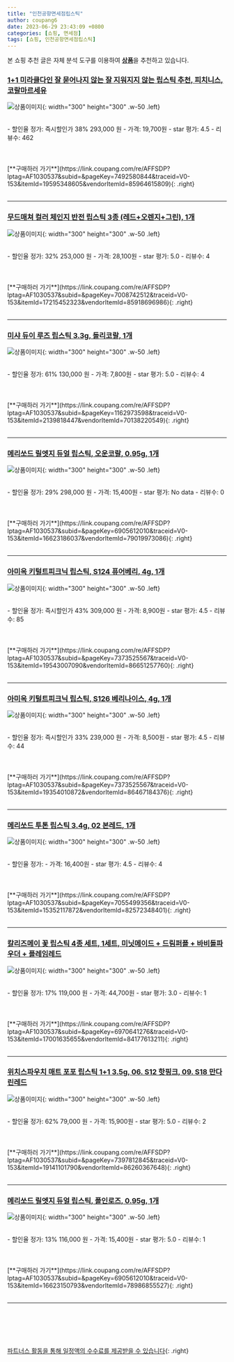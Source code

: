 ```yaml
---
title: "인천공항면세점립스틱"
author: coupang6
date: 2023-06-29 23:43:09 +0800
categories: [쇼핑, 면세점]
tags: [쇼핑, 인천공항면세점립스틱]
---
```


본 쇼핑 추천 글은 자체 분석 도구를 이용하여 [**상품**](https://link.coupang.com/a/bao1ui)을 추천하고 있습니다.

### [1+1 미라클다인 잘 묻어나지 않는 잘 지워지지 않는 립스틱 추천, 피치니스, 코랄마르세유](https://link.coupang.com/re/AFFSDP?lptag=AF1030537&subid=&pageKey=7492580844&traceid=V0-153&itemId=19595348605&vendorItemId=85964615809)

![상품이미지](https://thumbnail10.coupangcdn.com/thumbnails/remote/230x230ex/image/vendor_inventory/7572/785088658d3d1909bdcac5358e0a908d5cd90c5b1815e30849dfafb1ad3e.png){: width="300" height="300" .w-50 .left}


<br>
- 할인율 정가: 즉시할인가 38%  293,000   원
- 가격: 19,700원
- star 평가: 4.5
- 리뷰수: 462
<br>
<br>
<br>
<br>
[**구매하러 가기**](https://link.coupang.com/re/AFFSDP?lptag=AF1030537&subid=&pageKey=7492580844&traceid=V0-153&itemId=19595348605&vendorItemId=85964615809){: .right}
<br>
<br>

---

### [무드매쳐 컬러 체인지 반전 립스틱 3종 (레드+오렌지+그린), 1개](https://link.coupang.com/re/AFFSDP?lptag=AF1030537&subid=&pageKey=7008742512&traceid=V0-153&itemId=17215452323&vendorItemId=85918696986)

![상품이미지](https://thumbnail6.coupangcdn.com/thumbnails/remote/230x230ex/image/vendor_inventory/1d9f/d6d7132ddf585f8f6ef291b70d8539d7a375a715571817f3f83959eeeabf.jpg){: width="300" height="300" .w-50 .left}


<br>
- 할인율 정가: 32%  253,000   원
- 가격: 28,100원
- star 평가: 5.0
- 리뷰수: 4
<br>
<br>
<br>
<br>
[**구매하러 가기**](https://link.coupang.com/re/AFFSDP?lptag=AF1030537&subid=&pageKey=7008742512&traceid=V0-153&itemId=17215452323&vendorItemId=85918696986){: .right}
<br>
<br>

---

### [미샤 듀이 루즈 립스틱 3.3g, 돌리코랄, 1개](https://link.coupang.com/re/AFFSDP?lptag=AF1030537&subid=&pageKey=1162973598&traceid=V0-153&itemId=2139818447&vendorItemId=70138220549)

![상품이미지](https://thumbnail8.coupangcdn.com/thumbnails/remote/230x230ex/image/retail/images/2020/01/08/19/0/8f71f2f1-e732-4654-a593-87fbd85b9531.jpg){: width="300" height="300" .w-50 .left}


<br>
- 할인율 정가: 61%  130,000   원
- 가격: 7,800원
- star 평가: 5.0
- 리뷰수: 4
<br>
<br>
<br>
<br>
[**구매하러 가기**](https://link.coupang.com/re/AFFSDP?lptag=AF1030537&subid=&pageKey=1162973598&traceid=V0-153&itemId=2139818447&vendorItemId=70138220549){: .right}
<br>
<br>

---

### [메리쏘드 릴엣지 듀얼 립스틱, 오운코랄, 0.95g, 1개](https://link.coupang.com/re/AFFSDP?lptag=AF1030537&subid=&pageKey=6905612010&traceid=V0-153&itemId=16623186037&vendorItemId=79019973086)

![상품이미지](https://thumbnail9.coupangcdn.com/thumbnails/remote/230x230ex/image/rs_quotation_api/e3rd0qzo/ad9ccda0590147f5910cefc2a3003b35.jpg){: width="300" height="300" .w-50 .left}


<br>
- 할인율 정가: 29%  298,000   원
- 가격: 15,400원
- star 평가: No data
- 리뷰수: 0
<br>
<br>
<br>
<br>
[**구매하러 가기**](https://link.coupang.com/re/AFFSDP?lptag=AF1030537&subid=&pageKey=6905612010&traceid=V0-153&itemId=16623186037&vendorItemId=79019973086){: .right}
<br>
<br>

---

### [아미옥 키털트피크닉 립스틱, S124 퓨어베리, 4g, 1개](https://link.coupang.com/re/AFFSDP?lptag=AF1030537&subid=&pageKey=7373525567&traceid=V0-153&itemId=19543007090&vendorItemId=86651257760)

![상품이미지](https://thumbnail6.coupangcdn.com/thumbnails/remote/230x230ex/image/vendor_inventory/5401/deaac60e4295da44443dd779317cb039b1edf4e20df66915b4c2328f3157.jpg){: width="300" height="300" .w-50 .left}


<br>
- 할인율 정가: 즉시할인가 43%  309,000   원
- 가격: 8,900원
- star 평가: 4.5
- 리뷰수: 85
<br>
<br>
<br>
<br>
[**구매하러 가기**](https://link.coupang.com/re/AFFSDP?lptag=AF1030537&subid=&pageKey=7373525567&traceid=V0-153&itemId=19543007090&vendorItemId=86651257760){: .right}
<br>
<br>

---

### [아미옥 키털트피크닉 립스틱, S126 베리나이스, 4g, 1개](https://link.coupang.com/re/AFFSDP?lptag=AF1030537&subid=&pageKey=7373525567&traceid=V0-153&itemId=19354010872&vendorItemId=86467184376)

![상품이미지](https://thumbnail7.coupangcdn.com/thumbnails/remote/230x230ex/image/vendor_inventory/279a/3866ca573176e6f1e515e0fe4a2e20e14a6de27afdd902e76ffabd4e5457.jpg){: width="300" height="300" .w-50 .left}


<br>
- 할인율 정가: 즉시할인가 33%  239,000   원
- 가격: 8,500원
- star 평가: 4.5
- 리뷰수: 44
<br>
<br>
<br>
<br>
[**구매하러 가기**](https://link.coupang.com/re/AFFSDP?lptag=AF1030537&subid=&pageKey=7373525567&traceid=V0-153&itemId=19354010872&vendorItemId=86467184376){: .right}
<br>
<br>

---

### [메리쏘드 투톤 립스틱 3.4g, 02 본레드, 1개](https://link.coupang.com/re/AFFSDP?lptag=AF1030537&subid=&pageKey=7055499356&traceid=V0-153&itemId=15352117872&vendorItemId=82572348401)

![상품이미지](https://thumbnail7.coupangcdn.com/thumbnails/remote/230x230ex/image/rs_quotation_api/3ex5awlo/02f87a6b1666487bb6ee8d284c304163.jpg){: width="300" height="300" .w-50 .left}


<br>
- 할인율 정가: 
- 가격: 16,400원
- star 평가: 4.5
- 리뷰수: 4
<br>
<br>
<br>
<br>
[**구매하러 가기**](https://link.coupang.com/re/AFFSDP?lptag=AF1030537&subid=&pageKey=7055499356&traceid=V0-153&itemId=15352117872&vendorItemId=82572348401){: .right}
<br>
<br>

---

### [칼리즈메이 꽃 립스틱 4종 세트, 1세트, 미닛메이드 + 드림퍼플 + 바비돌파우더 + 플레임레드](https://link.coupang.com/re/AFFSDP?lptag=AF1030537&subid=&pageKey=6970641276&traceid=V0-153&itemId=17001635655&vendorItemId=84177613211)

![상품이미지](https://thumbnail9.coupangcdn.com/thumbnails/remote/230x230ex/image/retail/images/2022/12/02/18/7/09e9b4b7-3f49-42e3-ae26-2b82c48408ef.jpg){: width="300" height="300" .w-50 .left}


<br>
- 할인율 정가: 17%  119,000   원
- 가격: 44,700원
- star 평가: 3.0
- 리뷰수: 1
<br>
<br>
<br>
<br>
[**구매하러 가기**](https://link.coupang.com/re/AFFSDP?lptag=AF1030537&subid=&pageKey=6970641276&traceid=V0-153&itemId=17001635655&vendorItemId=84177613211){: .right}
<br>
<br>

---

### [위치스파우치 매트 포포 립스틱 1+1 3.5g, 06. S12 핫핑크, 09. S18 만다린레드](https://link.coupang.com/re/AFFSDP?lptag=AF1030537&subid=&pageKey=7397812845&traceid=V0-153&itemId=19141101790&vendorItemId=86260367648)

![상품이미지](https://thumbnail7.coupangcdn.com/thumbnails/remote/230x230ex/image/vendor_inventory/5588/0aa3d616053dd4f59e42ddde78b9ce90e48f54c36dd9cca6b2ea052be187.jpg){: width="300" height="300" .w-50 .left}


<br>
- 할인율 정가: 62%  79,000   원
- 가격: 15,900원
- star 평가: 5.0
- 리뷰수: 2
<br>
<br>
<br>
<br>
[**구매하러 가기**](https://link.coupang.com/re/AFFSDP?lptag=AF1030537&subid=&pageKey=7397812845&traceid=V0-153&itemId=19141101790&vendorItemId=86260367648){: .right}
<br>
<br>

---

### [메리쏘드 릴엣지 듀얼 립스틱, 폴인로즈, 0.95g, 1개](https://link.coupang.com/re/AFFSDP?lptag=AF1030537&subid=&pageKey=6905612010&traceid=V0-153&itemId=16623150793&vendorItemId=78986855527)

![상품이미지](https://thumbnail9.coupangcdn.com/thumbnails/remote/230x230ex/image/rs_quotation_api/olrmtfbq/ba6e80d84ff147dcaaae5c2e4c565343.jpg){: width="300" height="300" .w-50 .left}


<br>
- 할인율 정가: 13%  116,000   원
- 가격: 15,400원
- star 평가: 5.0
- 리뷰수: 1
<br>
<br>
<br>
<br>
[**구매하러 가기**](https://link.coupang.com/re/AFFSDP?lptag=AF1030537&subid=&pageKey=6905612010&traceid=V0-153&itemId=16623150793&vendorItemId=78986855527){: .right}
<br>
<br>

---
<br><br><br><br><br> [파트너스 활동을 통해 일정액의 수수료를 제공받을 수 있습니다](https://link.coupang.com/a/bao1ui){: .right}